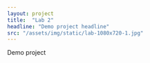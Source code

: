 ```yaml
---
layout: project
title:  "Lab 2"
headline: "Demo project headline"
src: "/assets/img/static/lab-1080x720-1.jpg"
---
```


Demo project


